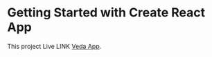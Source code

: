 # Getting Started with Create React App

This project Live LINK [Veda App](https://narendra-veda.herokuapp.com/).

